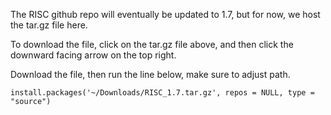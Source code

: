 The RISC github repo will eventually be updated to 1.7, but for now, we host the tar.gz file here.

To download the file, click on the tar.gz file above, and then click the downward facing arrow on the top right.

Download the file, then run the line below, make sure to adjust path.
```
install.packages('~/Downloads/RISC_1.7.tar.gz', repos = NULL, type = "source")
```
